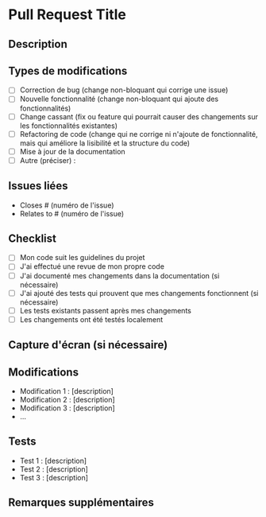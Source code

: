 # Pull Request Title
<!-- Un titre clair et concis décrivant la nature de la pull request -->

## Description
<!-- Fournir une brève description des modifications apportées dans cette pull request. -->

## Types de modifications
<!-- Cocher les cases correspondant au type de modification apportée -->
- [ ] Correction de bug (change non-bloquant qui corrige une issue)
- [ ] Nouvelle fonctionnalité (change non-bloquant qui ajoute des fonctionnalités)
- [ ] Change cassant (fix ou feature qui pourrait causer des changements sur les fonctionnalités existantes)
- [ ] Refactoring de code (change qui ne corrige ni n'ajoute de fonctionnalité, mais qui améliore la lisibilité et la structure du code)
- [ ] Mise à jour de la documentation
- [ ] Autre (préciser) :

## Issues liées
<!-- Lister les issues qui sont résolues par cette PR ou qui y sont liées -->
- Closes # (numéro de l'issue)
- Relates to # (numéro de l'issue)

## Checklist
<!-- Cocher les cases complétées -->
- [ ] Mon code suit les guidelines du projet
- [ ] J'ai effectué une revue de mon propre code
- [ ] J'ai documenté mes changements dans la documentation (si nécessaire)
- [ ] J'ai ajouté des tests qui prouvent que mes changements fonctionnent (si nécessaire)
- [ ] Les tests existants passent après mes changements
- [ ] Les changements ont été testés localement

## Capture d'écran (si nécessaire)
<!-- Inclure des captures d'écran des changements visuels apportés -->

## Modifications
<!-- Lister toutes les modifications apportées -->
- Modification 1 : [description]
- Modification 2 : [description]
- Modification 3 : [description]
- ...

## Tests
<!-- Décrire les tests qui ont été effectués -->
- Test 1 : [description]
- Test 2 : [description]
- Test 3 : [description]

## Remarques supplémentaires
<!-- Ajouter toute information additionnelle qui pourrait être utile pour le relecteur -->
